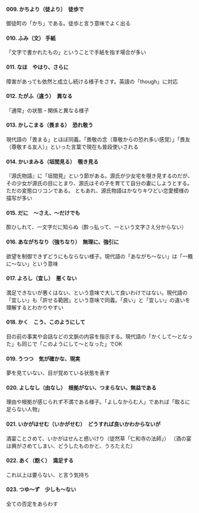 #### 009. かちより（徒より）　徒歩で
御徒町の「かち」である。徒歩と言う意味でよく出る

#### 010. ふみ（文） 手紙
「文字で書かれたもの」ということで手紙を指す場合が多い

#### 011. なほ　やはり、さらに
障害があっても依然と成立し続ける様子をさす。英語の「though」に対応

#### 012. たがふ（違う）　異なる
「通常」の状態・関係と異なる様子

#### 013. かしこまる（畏まる）　恐れ敬う
現代語の「畏まる」とほぼ同義。「畏敬の念（尊敬からの恐れ多い感覚）」「畏友（尊敬する友人）」といった言葉で現在も普段使いされる

#### 014. かいまみる（垣間見る）　覗き見る
『源氏物語』に「垣間見」という節がある。源氏が少女宅を覗き見するのだが、その少女が源氏の目にとまり、源氏はその子を育てて自分の妻にしようとする。ただの変態ロリコンである。 ともあれ、源氏物語はかなりキワどい恋愛模様の描写が多い

#### 015. だに　〜さえ、〜だけでも
酔ひしれて、一文字だに知らぬ（酔っ払って、一という文字さえ分からない）

#### 016. あながちなり（強ちなり）　無理に、強引に
欲望を制御できずどうにもならない様子。現代語の「あながち〜ない」は「一概に〜ない」という意味

#### 017. よろし（宜し）　悪くない
満足できないが悪くはない、という意味で大して良いわけではない。現代語の「宜しい」も「許せる範囲」という意味で同義。「良い」と「宜しい」の違いを理解するとわかりやすい

#### 018. かく　こう、このようにして
目の前の事実や会話などの文脈の内容を指示する。現代語の「かくして〜となった」も同じで「このようにして〜となった」でOK

#### 019. うつつ　気が確かな、現実
夢を見ていない、目が覚めている状態を表す

#### 020. よしなし（由なし）　根拠がない、つまらない、無益である
理由や根拠が感じられず不満である様子。「よしなからむ人」であれば「取るに足らない人物」

#### 021. いかがはせむ（いかがせむ）　どうすれば良いかわからないが
酒宴ことさめて、いかがはせんと惑いけり（徒然草「仁和寺の法師」）
（酒の宴は興がさめてしまい、どうしたものかと、うろたえた）

#### 022. あく（飽く）　満足する
これ以上は要らない、と言う気持ち

#### 023. つゆ〜ず　少しも〜ない
全ての否定をあらわす
